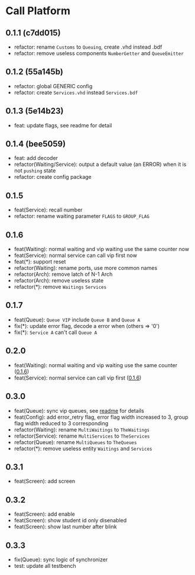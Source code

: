 # Call Platform

## 0.1.1 (c7dd015)

- refactor: rename `Customs` to `Queuing`, create .vhd instead .bdf
- refactor: remove useless components `NumberGetter` and `QueueEmitter`

## 0.1.2 (55a145b)

- refactor: global GENERIC config
- refactor: create `Services.vhd` instead `Services.bdf`

## 0.1.3 (5e14b23)

- feat: update flags, see readme for detail

## 0.1.4 (bee5059)

- feat: add decoder
- refactor(Waiting/Service): output a default value (an ERROR) when it is not `pushing` state
- refactor: create config package

## 0.1.5
- feat(Service): recall number
- refactor: rename waiting parameter `FLAGS` to `GROUP_FLAG`

## 0.1.6

- feat(Waiting): normal waiting and vip waiting use the same counter now
- feat(Service): normal service can call vip first now
- feat(*): support reset
- refactor(Waiting): rename ports, use more common names
- refactor(Arch): remove latch of N-1 Arch
- refactor(Arch): remove useless state
- refactor(*): remove `Waitings` `Services`

## 0.1.7

- feat(Queue): `Queue VIP` include `Queue B` and `Queue A`
- fix(*): update error flag, decode a error when (others => '0')
- fix(*): `Service A` can't call `Queue A`

## 0.2.0

- feat(Waiting): normal waiting and vip waiting use the same counter ([0.1.6](#0.1.6))
- feat(Service): normal service can call vip first ([0.1.6](#0.1.6))

## 0.3.0

- feat(Queue): sync vip queues, see [readme](./README.md) for details
- feat(Config): add error_retry flag, error flag width increased to 3, group flag width reduced to 3 corresponding
- refactor(Waiting): rename `MultiWaitings` to `TheWaitings`
- refactor(Service): rename `MultiServices` to `TheServices`
- refactor(Queue): rename `MultiQueues` to `TheQueues`
- refactor(*): remove useless entity `Waitings` and `Services`

## 0.3.1
- feat(Screen): add screen

## 0.3.2
- feat(Screen): add enable
- feat(Screen): show student id only disenabled
- feat(Screen): show last number after blink

## 0.3.3
- fix(Queue): sync logic of synchronizer
- test: update all testbench
